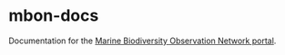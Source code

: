 # mbon-docs

Documentation for the [Marine Biodiversity Observation Network portal](https://mbon.ioos.us/). 
